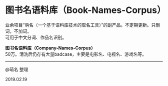 # 图书名语料库（Book-Names-Corpus）
业余项目“萌名（一个基于语料库技术的取名工具）”的副产品。不定期更新。只删词，不加词。</br>
可用于中文分词、作品名识别。

<strong>图书名语料库（Company-Names-Corpus）</strong></br>
50万。清洗后仍存有大量badcase，主要是电影名、电视名、游戏名等。

---

@萌名 整理

2019.02.19
